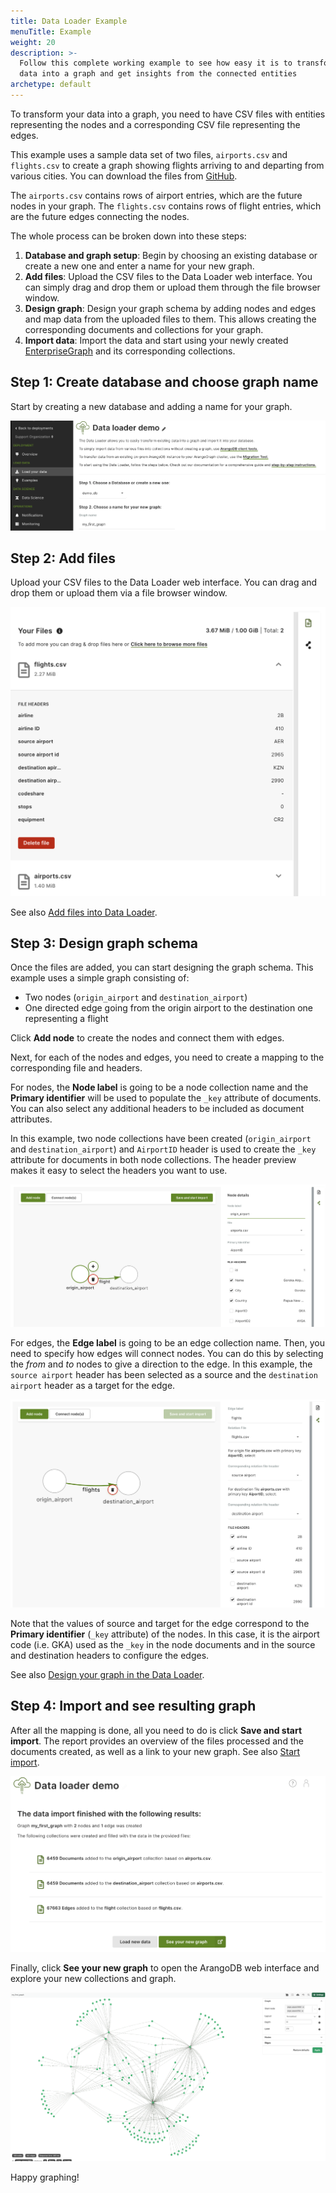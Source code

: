```yaml
---
title: Data Loader Example
menuTitle: Example
weight: 20
description: >-
  Follow this complete working example to see how easy it is to transform existing
  data into a graph and get insights from the connected entities 
archetype: default
---
```


To transform your data into a graph, you need to have CSV files with entities
representing the nodes and a corresponding CSV file representing the edges.

This example uses a sample data set of two files, `airports.csv` and `flights.csv`
to create a graph showing flights arriving to and departing from various cities.
You can download the files from [GitHub](https://github.com/arangodb/example-datasets/tree/master/Data%20Loader).

The `airports.csv` contains rows of airport entries, which are the future nodes
in your graph. The `flights.csv` contains rows of flight entries, which are the
future edges connecting the nodes.

The whole process can be broken down into these steps:

1. **Database and graph setup**: Begin by choosing an existing database or
   create a new one and enter a name for your new graph.
2. **Add files**: Upload the CSV files to the Data Loader web interface. You can
   simply drag and drop them or upload them through the file browser window.
3. **Design graph**: Design your graph schema by adding nodes and edges and map
   data from the uploaded files to them. This allows creating the corresponding
   documents and collections for your graph.
4. **Import data**: Import the data and start using your newly created 
   [EnterpriseGraph](../../graphs/enterprisegraphs/_index.md) and its
   corresponding collections.

## Step 1: Create database and choose graph name

Start by creating a new database and adding a name for your graph.

![Data Loader Example Step 1](../../../images/arangograph-data-loader-example-choose-names.png)

## Step 2: Add files

Upload your CSV files to the Data Loader web interface. You can drag and drop
them or upload them via a file browser window.

![Data Loader Example Step 2](../../../images/arangograph-data-loader-example-add-files.png)

See also [Add files into Data Loader](../data-loader/add-files.md).

## Step 3: Design graph schema

Once the files are added, you can start designing the graph schema. This example
uses a simple graph consisting of:
- Two nodes (`origin_airport` and `destination_airport`)
- One directed edge going from the origin airport to the destination one
  representing a flight

Click **Add node** to create the nodes and connect them with edges.

Next, for each of the nodes and edges, you need to create a mapping to the
corresponding file and headers.

For nodes, the **Node label** is going to be a node collection name and the
**Primary identifier** will be used to populate the `_key` attribute of documents.
You can also select any additional headers to be included as document attributes.

In this example, two node collections have been created (`origin_airport` and
`destination_airport`) and `AirportID` header is used to create the `_key`
attribute for documents in both node collections. The header preview makes it
easy to select the headers you want to use.

![Data Loader Example Step 3 Nodes](../../../images/arangograph-data-loader-example-map-nodes.png)

For edges, the **Edge label** is going to be an edge collection name. Then, you
need to specify how edges will connect nodes. You can do this by selecting the
*from* and *to* nodes to give a direction to the edge.
In this example, the `source airport` header has been selected as a source and
the `destination airport` header as a target for the edge.

![Data Loader Example Step 3 Edges](../../../images/arangograph-data-loader-example-map-edges.png)

Note that the values of source and target for the edge correspond to the
**Primary identifier** (`_key` attribute) of the nodes. In this case, it is the
airport code (i.e. GKA) used as the `_key` in the node documents and in the source
and destination headers to configure the edges.

See also [Design your graph in the Data Loader](../data-loader/design-graph.md). 

## Step 4: Import and see resulting graph

After all the mapping is done, all you need to do is click
**Save and start import**. The report provides an overview of the files
processed and the documents created, as well as a link to your new graph.
See also [Start import](../data-loader/import.md).

![Data Loader Example Step 4 See your new graph](../../../images/arangograph-data-loader-example-data-import.png)

Finally, click **See your new graph** to open the ArangoDB web interface and
explore your new collections and graph.

![Data Loader Example Step 4 Resulting graph](../../../images/arangograph-data-loader-example-resulting-graph.png)

Happy graphing!